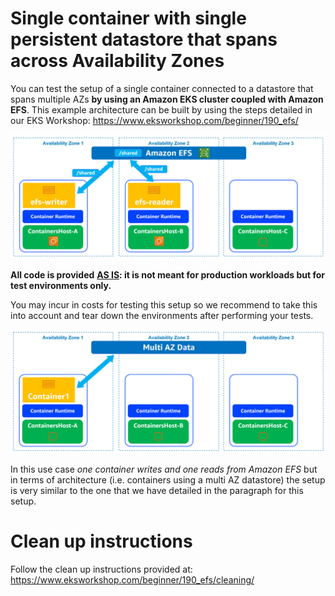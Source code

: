 # Single container with single persistent datastore that spans across Availability Zones

You can test the setup of a single container connected to a datastore that spans multiple AZs **by using an Amazon EKS cluster coupled with Amazon EFS**. This example architecture can be built by using the steps detailed in our EKS Workshop: https://www.eksworkshop.com/beginner/190_efs/ 

![Alt text](/images/4-EFSMultiple.png "4-EFSMultiple")


**All code is provided** <u>**AS IS**</u>**: it is not meant for production workloads but for test environments only.**

You may incur in costs for testing this setup so we recommend to take this into account and tear down the environments after performing your tests.

![Alt text](/images/4-SingleEFS.png "4-SingleEFS")

In this use case *one container writes and one reads from Amazon EFS* but in terms of architecture (i.e. containers using a multi AZ datastore) the setup is very similar to the one that we have detailed in the paragraph for this setup.

# Clean up instructions

Follow the clean up instructions provided at: https://www.eksworkshop.com/beginner/190_efs/cleaning/

